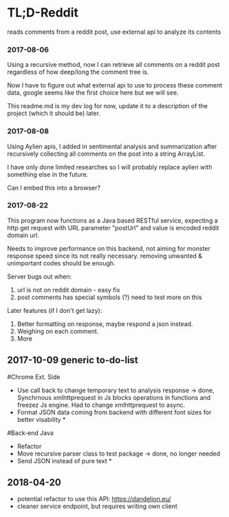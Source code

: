 # TL;D-Reddit

reads comments from a reddit post, use external api to analyze its contents



### 2017-08-06



Using a recursive method, now I can retrieve all comments on a reddit post regardless of how deep/long the comment tree is.



Now I have to figure out what external api to use to process these comment data, google seems like the first choice here but we will see.



This readme.md is my dev log for now, update it to a description of the project (which it should be) later.



### 2017-08-08


Using Aylien apis, I added in sentimental analysis and summarization after recursively collecting all comments on the post into a string ArrayList. 

I have only done limited researches so I will probably replace aylien with something else in the future.

Can I embed this into a browser?



### 2017-08-22


This program now functions as a Java based RESTful service, expecting a http get request with URL parameter "postUrl" and value is encoded reddit domain url.

Needs to improve performance on this backend, not aiming for monster response speed since its not really necessary. removing unwanted & unimportant codes should be enough.

Server bugs out when:
1. url is not on reddit domain - easy fix
2. post comments has special symbols (?) need to test more on this

Later features (if I don't get lazy):
1. Better formatting on response, maybe respond a json instead.
2. Weighing on each comment.
3. More



## 2017-10-09 generic to-do-list


#Chrome Ext. Side
- Use call back to change temporary text to analysis response -> done, Synchrnous xmlhttprequest in Js blocks operations in functions and freezez Js engine. Had to change xmlhttprequest to async.
- Format JSON data coming from backend with different font sizes for better visability *

#Back-end Java
- Refactor
- Move recursive parser class to test package -> done, no longer needed
- Send JSON instead of pure text *

## 2018-04-20

- potential refactor to use this API: https://dandelion.eu/
- cleaner service endpoint, but requires writing own client
